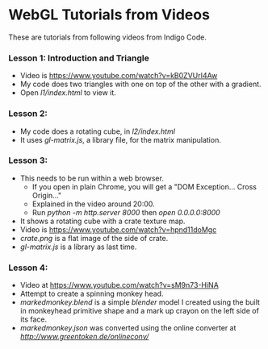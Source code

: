 WebGL Tutorials from Videos
============

These are tutorials from following videos
from Indigo Code.

### Lesson 1: Introduction and Triangle
* Video is 
https://www.youtube.com/watch?v=kB0ZVUrI4Aw
* My code does two triangles with one on top
of the other with a gradient.
* Open *l1/index.html* to view it. 

### Lesson 2:  
* My code does a rotating cube, in *l2/index.html*
* It uses *gl-matrix.js*, a library file, for the matrix manipulation.

### Lesson 3:
* This needs to be run within a web browser. 
  * If you open in plain Chrome, you will get a "DOM Exception... Cross Origin..."
  * Explained in the video around 20:00.
  * Run *python -m http.server 8000* then *open 0.0.0.0:8000*
* It shows a rotating cube with a crate texture map.
* Video is https://www.youtube.com/watch?v=hpnd11doMgc
* *crate.png* is a flat image of the side of crate.
* *gl-matrix.js* is a library as last time.

### Lesson 4:
* Video at https://www.youtube.com/watch?v=sM9n73-HiNA
* Attempt to create a spinning monkey head.  
* *markedmonkey.blend* is a simple *blender* model I created using the built
in monkeyhead primitive shape and a mark up crayon on the left side of its face.
* *markedmonkey.json* was converted using the online converter at *http://www.greentoken.de/onlineconv/*

